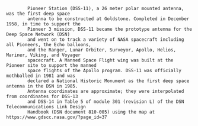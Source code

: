 
            Pioneer Station (DSS-11), a 26 meter polar mounted antenna, was the first deep space
            antenna to be constructed at Goldstone. Completed in December 1958, in time to support the 
            Pioneer 3 mission, DSS-11 became the prototype antenna for the Deep Space Network (DSN)
            and went on to track a variety of NASA spacecraft including all Pioneers, the Echo balloons,
            and the Ranger, Lunar Orbiter, Surveyor, Apollo, Helios, Mariner, Viking, and Voyager
            spacecraft. A Manned Space Flight wing was built at the Pioneer site to support the manned 
            space flights of the Apollo program. DSS-11 was officially mothballed in 1981 and was 
            declared a National Historic Monument as the first deep space antenna in the DSN in 1985.
            Antenna coordinates are approximate; they were interpolated from coordinates for DSS-13
            and DSS-14 in Table 5 of module 301 (revision L) of the DSN Telecommunications Link Design
            Handbook (DSN document 810-005) using the map at https://www.gdscc.nasa.gov/?page_id=37
        